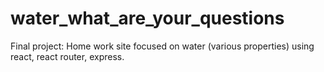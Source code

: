 # water_what_are_your_questions
Final project: Home work site focused on water (various properties) using react, react router, express.
